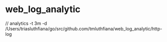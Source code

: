 # web_log_analytic

// analytics -t 3m -d /Users/triasluthfiana/go/src/github.com/tmluthfiana/web_log_analytic/http-log
